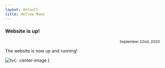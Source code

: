 ```yaml
---
layout: default
title: Hollow Moon
---
```


### Website is up!
<div align="right"><p style="font-size:12px">September 22nd, 2020</p></div>

The website is now up and running!

![tv](https://cdn.discordapp.com/attachments/629731244904546324/758138740152860702/tv.png){: .center-image }
